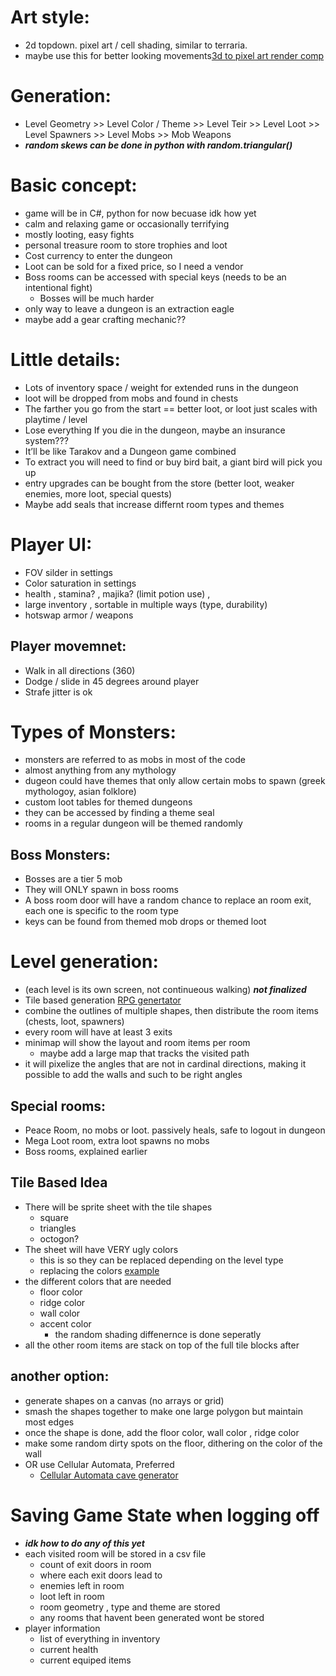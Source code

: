 # Art style:
- 2d topdown. pixel art / cell shading, similar to terraria. 
- maybe use this for better looking movements[3d to pixel art render comp](https://www.youtube.com/watch?v=1FrIBkuq0ZI)

# Generation:
- Level Geometry >> Level Color / Theme >> Level Teir >> Level Loot >> Level Spawners >> Level Mobs >> Mob Weapons
- ***random skews can be done in python with random.triangular()***
# Basic concept: 
- game will be in C#, python for now becuase idk how yet
- calm and relaxing game or occasionally terrifying
- mostly looting, easy fights
- personal treasure room to store trophies and loot
- Cost currency to enter the dungeon
- Loot can be sold for a fixed price, so I need a vendor
- Boss rooms can be accessed with special keys (needs to be an intentional fight)
   - Bosses will be much harder 
- only way to leave a dungeon is an extraction eagle
- maybe add a gear crafting mechanic??
# Little details:
- Lots of inventory space / weight for extended runs in the dungeon
- loot will be dropped from mobs and found in chests
- The farther you go from the start == better loot, or loot just scales with playtime / level
- Lose everything If you die in the dungeon, maybe an insurance system???
- It’ll be like Tarakov and a Dungeon game combined
- To extract you will need to find or buy bird bait, a giant bird will pick you up	
- entry upgrades can be bought from the store (better loot, weaker enemies, more loot, special quests) 
- Maybe add seals that increase differnt room types and themes
# Player UI:
- FOV silder in settings
- Color saturation in settings
- health ,  stamina? , majika? (limit potion use) , 
- large inventory , sortable in multiple ways (type, durability)
- hotswap armor / weapons
   
## Player movemnet:
- Walk in all directions (360)
- Dodge / slide in 45 degrees around player
- Strafe jitter is ok
   
# Types of Monsters:
- monsters are referred to as mobs in most of the code
- almost anything from any mythology
- dugeon could have themes that only allow certain mobs to spawn (greek mythologoy, asian folklore)
- custom loot tables for themed dungeons
- they can be accessed by finding a theme seal
- rooms in a regular dungeon will be themed randomly
## Boss Monsters:
- Bosses are a tier 5 mob
- They will ONLY spawn in boss rooms
- A boss room door will have a random chance to replace an room exit, each one is specific to the room type
- keys can be found from themed mob drops or themed loot

# Level generation: 
- (each level is its own screen, not continueous walking) ***not finalized***
- Tile based generation [RPG genertator](https://donjon.bin.sh/)
- combine the outlines of multiple shapes, then distribute the room items (chests, loot, spawners)
- every room will have at least 3 exits 
- minimap will show the layout and room items per room
   - maybe add a large map that tracks the visited path
- it will pixelize the angles that are not in cardinal directions, making it possible to add the walls and such to be right angles

## Special rooms:
- Peace Room, no mobs or loot. passively heals, safe to logout in dungeon
- Mega Loot room, extra loot spawns no mobs
- Boss rooms, explained earlier

## Tile Based Idea
- There will be sprite sheet with the tile shapes
   - square
   - triangles 
   - octogon?
- The sheet will have VERY ugly colors
   - this is so they can be replaced depending on the level type
   - replacing the colors [example](https://www.youtube.com/watch?v=HsOKwUwL1bE)
- the different colors that are needed
   - floor color
   - ridge color
   - wall color
   - accent color
      - the random shading diffenernce is done seperatly
- all the other room items are stack on top of the full tile blocks after


## another option:
- generate shapes on a canvas (no arrays or grid)
- smash the shapes together to make one large polygon but maintain most edges
- once the shape is done, add the floor color, wall color , ridge color
- make some random dirty spots on the floor, dithering on the color of the wall
- OR use Cellular Automata, Preferred 
   - [Cellular Automata cave generator](http://pixelenvy.ca/wa/ca_cave.html)

# Saving Game State when logging off
- ***idk how to do any of this yet***
- each visited room will be stored in a csv file
   - count of exit doors in room
   - where each exit doors lead to
   - enemies left in room
   - loot left in room
   - room geometry , type and theme are stored
   - any rooms that havent been generated wont be stored
- player information
   - list of everything in inventory
   - current health
   - current equiped items

